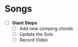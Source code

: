 # Songs

- [ ] **Giant Steps**
	- [ ] Add new comping chords
	- [ ] Update the Solo
	- [ ] Record Video